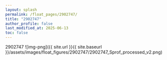 ```yaml
---
layout: splash
permalink: /float_pages/2902747/
title: "2902747"
author_profile: false
last_modified_at: 2025-06-13
toc: false
---
```

 
2902747
![img-png]({{ site.url }}{{ site.baseurl }}/assets/images/float_figures/2902747/2902747_Sprof_processed_v2.png)
